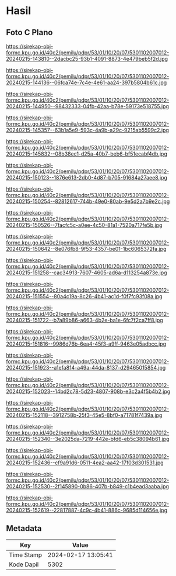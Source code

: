# Hasil

## Foto C Plano

https://sirekap-obj-formc.kpu.go.id/40c2/pemilu/pdpr/53/01/10/20/07/5301102007012-20240215-143810--2dacbc25-93b1-4091-8873-4e479beb5f2d.jpg

https://sirekap-obj-formc.kpu.go.id/40c2/pemilu/pdpr/53/01/10/20/07/5301102007012-20240215-144136--06fca74e-7c4e-4e61-aa24-397b5804b61c.jpg

https://sirekap-obj-formc.kpu.go.id/40c2/pemilu/pdpr/53/01/10/20/07/5301102007012-20240215-144950--98432333-04fb-42aa-b78e-59173e518755.jpg

https://sirekap-obj-formc.kpu.go.id/40c2/pemilu/pdpr/53/01/10/20/07/5301102007012-20240215-145357--63b1a5e9-593c-4a9b-a29c-9215ab5599c2.jpg

https://sirekap-obj-formc.kpu.go.id/40c2/pemilu/pdpr/53/01/10/20/07/5301102007012-20240215-145832--08b38ec1-d25a-40b7-beb6-bf51ecabf4db.jpg

https://sirekap-obj-formc.kpu.go.id/40c2/pemilu/pdpr/53/01/10/20/07/5301102007012-20240215-150123--1876e613-2db0-4d87-b705-91684a27aee8.jpg

https://sirekap-obj-formc.kpu.go.id/40c2/pemilu/pdpr/53/01/10/20/07/5301102007012-20240215-150254--82812617-744b-49e0-80ab-9e5d2a7b9e2c.jpg

https://sirekap-obj-formc.kpu.go.id/40c2/pemilu/pdpr/53/01/10/20/07/5301102007012-20240215-150526--7facfc5c-a0ee-4c50-81a1-7520a717fe5b.jpg

https://sirekap-obj-formc.kpu.go.id/40c2/pemilu/pdpr/53/01/10/20/07/5301102007012-20240215-150642--8e076fb8-9f53-4357-be01-1bc6065372fa.jpg

https://sirekap-obj-formc.kpu.go.id/40c2/pemilu/pdpr/53/01/10/20/07/5301102007012-20240215-151258--cac34913-7607-4605-ad6a-d113254a873e.jpg

https://sirekap-obj-formc.kpu.go.id/40c2/pemilu/pdpr/53/01/10/20/07/5301102007012-20240215-151554--80a4c19a-8c26-4b41-ac1d-f0f7fc93f08a.jpg

https://sirekap-obj-formc.kpu.go.id/40c2/pemilu/pdpr/53/01/10/20/07/5301102007012-20240215-151722--b7a89b86-a663-4b2e-ba1e-6fc7f2ca7ff8.jpg

https://sirekap-obj-formc.kpu.go.id/40c2/pemilu/pdpr/53/01/10/20/07/5301102007012-20240215-151816--9986d76b-6ea4-45f3-a9ff-9463e05adbcc.jpg

https://sirekap-obj-formc.kpu.go.id/40c2/pemilu/pdpr/53/01/10/20/07/5301102007012-20240215-151923--a1efa814-a49a-44da-8137-d29465015854.jpg

https://sirekap-obj-formc.kpu.go.id/40c2/pemilu/pdpr/53/01/10/20/07/5301102007012-20240215-152023--14bd2c78-5d23-4807-908b-e3c2a4f5b4b2.jpg

https://sirekap-obj-formc.kpu.go.id/40c2/pemilu/pdpr/53/01/10/20/07/5301102007012-20240215-152118--3912758b-25f3-45e5-8bf0-a71781f7439a.jpg

https://sirekap-obj-formc.kpu.go.id/40c2/pemilu/pdpr/53/01/10/20/07/5301102007012-20240215-152340--3e2025da-7219-442e-bfd6-eb5c38094b61.jpg

https://sirekap-obj-formc.kpu.go.id/40c2/pemilu/pdpr/53/01/10/20/07/5301102007012-20240215-152436--cf9a91d6-0511-4ea2-aa42-17f03d301531.jpg

https://sirekap-obj-formc.kpu.go.id/40c2/pemilu/pdpr/53/01/10/20/07/5301102007012-20240215-152530--2f145890-0b86-407b-b849-c1b4ead3aaba.jpg

https://sirekap-obj-formc.kpu.go.id/40c2/pemilu/pdpr/53/01/10/20/07/5301102007012-20240215-152619--22817887-4c9c-4b41-886c-9685d114656e.jpg


## Metadata

| Key        | Value               |
| ---------- | ------------------- |
| Time Stamp | 2024-02-17 13:05:41 |
| Kode Dapil | 5302                |



